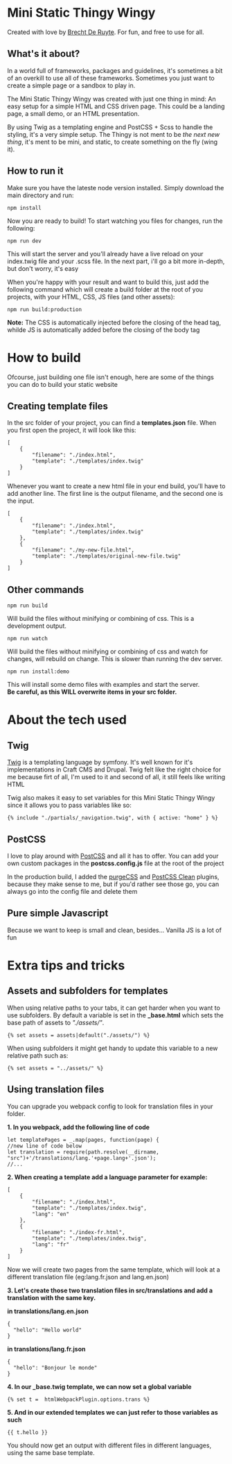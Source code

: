 # Mini Static Thingy Wingy

Created with love by [Brecht De Ruyte](https://utilitybend.com/). For fun, and free to use for all.

## What's it about?

In a world full of frameworks, packages and guidelines, it's sometimes a bit of an overkill to use all of these frameworks. Sometimes you just want to create a simple page or a sandbox to play in.

The Mini Static Thingy Wingy was created with just one thing in mind: An easy setup for a simple HTML and CSS driven page. This could be a landing page, a small demo, or an HTML presentation.

By using Twig as a templating engine and PostCSS + Scss to handle the styling, it's a very simple setup. The Thingy is not ment to be _the next new thing_, it's ment to be mini, and static, to create something on the fly (wing it).

## How to run it

Make sure you have the lateste node version installed. Simply download the main directory and run:

```
npm install
```

Now you are ready to build! To start watching you files for changes, run the following:

```
npm run dev
```

This will start the server and you'll already have a live reload on your index.twig file and your .scss file. In the next part, i'll go a bit more in-depth, but don't worry, it's easy

When you're happy with your result and want to build this, just add the following command which will create a build folder at the root of you projects, with your HTML, CSS, JS files (and other assets):

```
npm run build:production
```

**Note:** The CSS is automatically injected before the closing of the head tag, whilde JS is automatically added before the closing of the body tag

# How to build

Ofcourse, just building one file isn't enough, here are some of the things you can do to build your static website

## Creating template files

In the src folder of your project, you can find a **templates.json** file. When you first open the project, it will look like this:

```
[
    {
        "filename": "./index.html",
        "template": "./templates/index.twig"
    }
]
```

Whenever you want to create a new html file in your end build, you'll have to add another line. The first line is the output filename, and the second one is the input.

```
[
    {
        "filename": "./index.html",
        "template": "./templates/index.twig"
    },
    {
        "filename": "./my-new-file.html",
        "template": "./templates/original-new-file.twig"
    }
]
```

## Other commands

```
npm run build
```

Will build the files without minifying or combining of css. This is a development output.

```
npm run watch
```

Will build the files without minifying or combining of css and watch for changes, will rebuild on change. This is slower than running the dev server.

```
npm run install:demo
```

This will install some demo files with examples and start the server.  
**Be careful, as this WILL overwrite items in your src folder.**

# About the tech used

## Twig

[Twig](https://twig.symfony.com/) is a templating language by symfony. It's well known for it's implementations in Craft CMS and Drupal. Twig felt like the right choice for me because firt of all, I'm used to it and second of all, it still feels like writing HTML

Twig also makes it easy to set variables for this Mini Static Thingy Wingy since it allows you to pass variables like so:

```
{% include "./partials/_navigation.twig", with { active: "home" } %}
```

## PostCSS

I love to play around with [PostCSS](https://postcss.org/) and all it has to offer. You can add your own custom packages in the **postcss.config.js** file at the root of the project

In the production build, I added the [purgeCSS](https://purgecss.com/plugins/postcss.html) and [PostCSS Clean](https://github.com/leodido/postcss-clean) plugins, because they make sense to me, but if you'd rather see those go, you can always go into the config file and delete them

## Pure simple Javascript

Because we want to keep is small and clean, besides... Vanilla JS is a lot of fun

# Extra tips and tricks

## Assets and subfolders for templates

When using relative paths to your tabs, it can get harder when you want to use subfolders. By default a variable is set in the **\_base.html** which sets the base path of assets to _"./assets/"_.

```
{% set assets = assets|default("./assets/") %}
```

When using subfolders it might get handy to update this variable to a new relative path such as:

```
{% set assets = "../assets/" %}
```

## Using translation files

You can upgrade you webpack config to look for translation files in your folder.

**1. In you webpack, add the following line of code**

```
let templatePages = _.map(pages, function(page) {
//new line of code below
let translation = require(path.resolve(__dirname, "src")+'/translations/lang.'+page.lang+'.json');
//...
```

**2. When creating a template add a language parameter for example:**

```
[
    {
      	"filename": "./index.html",
      	"template": "./templates/index.twig",
	    "lang": "en"
    },
    {
      	"filename": "./index-fr.html",
      	"template": "./templates/index.twig",
	    "lang": "fr"
    }
]
```

Now we will create two pages from the same template, which will look at a different translation file (eg:lang.fr.json and lang.en.json)

**3. Let's create those two translation files in src/translations and add a translation with the same key.**

**in translations/lang.en.json**

```
{
  "hello": "Hello world"
}
```

**in translations/lang.fr.json**

```
{
  "hello": "Bonjour le monde"
}
```

**4. In our \_base.twig template, we can now set a global variable**

```
{% set t =  htmlWebpackPlugin.options.trans %}
```

**5. And in our extended templates we can just refer to those variables as such**

```
{{ t.hello }}
```

You should now get an output with different files in different languages, using the same base template.
